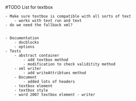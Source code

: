 #TODO List for textbox

	- Make sure textbox is compatible with all sorts of text
		- works with text run and text
	- do we need the fallback xml?


	- Documentation
		- docblocks
		- options
	- Tests
		- abstract container
			- add textbox method
			- modification to check validitity method
		- xml writer
			- add writeAttribtues method
		- Document
			- added lots of headers
		- textbox element
		- textbox style
		- word 2007 textbox element - writer

